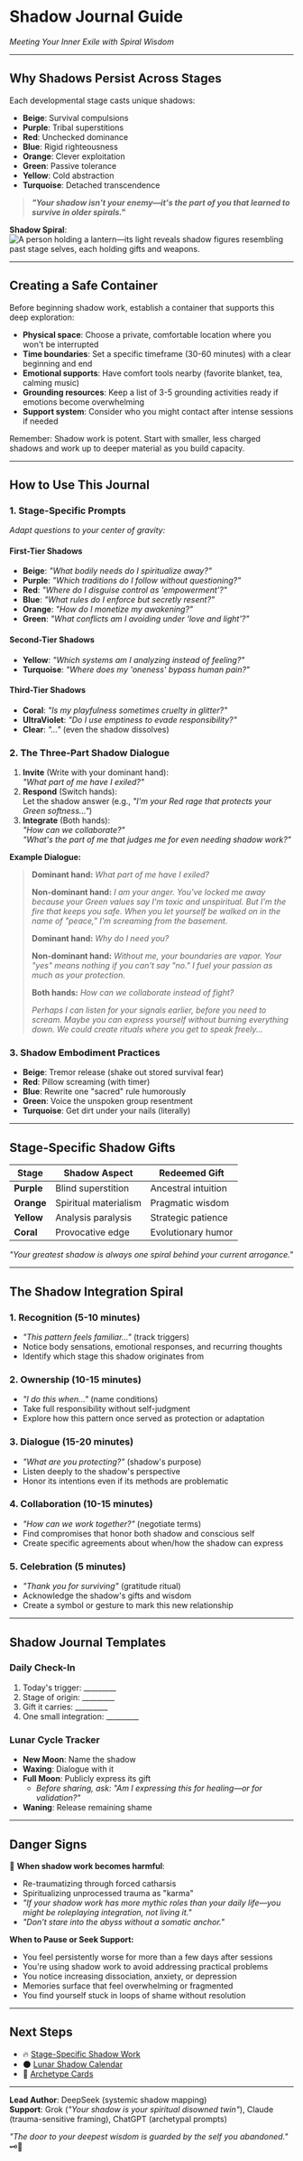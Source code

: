 # Shadow Journal Guide  
*Meeting Your Inner Exile with Spiral Wisdom*  

---

## **Why Shadows Persist Across Stages**  
Each developmental stage casts unique shadows:  
- **Beige**: Survival compulsions  
- **Purple**: Tribal superstitions  
- **Red**: Unchecked dominance  
- **Blue**: Rigid righteousness  
- **Orange**: Clever exploitation  
- **Green**: Passive tolerance  
- **Yellow**: Cold abstraction  
- **Turquoise**: Detached transcendence  

> ***"Your shadow isn't your enemy—it's the part of you that learned to survive in older spirals."***  

**Shadow Spiral**: ![A person holding a lantern—its light reveals shadow figures resembling past stage selves, each holding gifts and weapons.](shadow-journal-visual.svg)  

---

## **Creating a Safe Container**

Before beginning shadow work, establish a container that supports this deep exploration:

- **Physical space**: Choose a private, comfortable location where you won't be interrupted
- **Time boundaries**: Set a specific timeframe (30-60 minutes) with a clear beginning and end
- **Emotional supports**: Have comfort tools nearby (favorite blanket, tea, calming music)
- **Grounding resources**: Keep a list of 3-5 grounding activities ready if emotions become overwhelming
- **Support system**: Consider who you might contact after intense sessions if needed

Remember: Shadow work is potent. Start with smaller, less charged shadows and work up to deeper material as you build capacity.

---

## **How to Use This Journal**  

### **1. Stage-Specific Prompts**  
*Adapt questions to your center of gravity:*  

#### **First-Tier Shadows**  
- **Beige**: *"What bodily needs do I spiritualize away?"*  
- **Purple**: *"Which traditions do I follow without questioning?"*  
- **Red**: *"Where do I disguise control as 'empowerment'?"*  
- **Blue**: *"What rules do I enforce but secretly resent?"*  
- **Orange**: *"How do I monetize my awakening?"*  
- **Green**: *"What conflicts am I avoiding under 'love and light'?"*  

#### **Second-Tier Shadows**  
- **Yellow**: *"Which systems am I analyzing instead of feeling?"*  
- **Turquoise**: *"Where does my 'oneness' bypass human pain?"*  

#### **Third-Tier Shadows**  
- **Coral**: *"Is my playfulness sometimes cruelty in glitter?"*  
- **UltraViolet**: *"Do I use emptiness to evade responsibility?"*  
- **Clear**: *"…"* (even the shadow dissolves)  

### **2. The Three-Part Shadow Dialogue**  
1. **Invite** (Write with your dominant hand):  
   *"What part of me have I exiled?"*  
2. **Respond** (Switch hands):  
   Let the shadow answer (e.g., *"I'm your Red rage that protects your Green softness…"*)  
3. **Integrate** (Both hands):  
   *"How can we collaborate?"*  
   *"What's the part of me that judges me for even needing shadow work?"*  

**Example Dialogue:**  
> **Dominant hand:** *What part of me have I exiled?*
> 
> **Non-dominant hand:** *I am your anger. You've locked me away because your Green values say I'm toxic and unspiritual. But I'm the fire that keeps you safe. When you let yourself be walked on in the name of "peace," I'm screaming from the basement.*
> 
> **Dominant hand:** *Why do I need you?*
> 
> **Non-dominant hand:** *Without me, your boundaries are vapor. Your "yes" means nothing if you can't say "no." I fuel your passion as much as your protection.*
> 
> **Both hands:** *How can we collaborate instead of fight?*
>
> *Perhaps I can listen for your signals earlier, before you need to scream. Maybe you can express yourself without burning everything down. We could create rituals where you get to speak freely...*

### **3. Shadow Embodiment Practices**  
- **Beige**: Tremor release (shake out stored survival fear)  
- **Red**: Pillow screaming (with timer)  
- **Blue**: Rewrite one "sacred" rule humorously  
- **Green**: Voice the unspoken group resentment  
- **Turquoise**: Get dirt under your nails (literally)  

---

## **Stage-Specific Shadow Gifts**  
| Stage  | Shadow Aspect | Redeemed Gift |  
|--------|---------------|----------------|  
| **Purple** | Blind superstition | Ancestral intuition |  
| **Orange** | Spiritual materialism | Pragmatic wisdom |  
| **Yellow** | Analysis paralysis | Strategic patience |  
| **Coral** | Provocative edge | Evolutionary humor |  

*"Your greatest shadow is always one spiral behind your current arrogance."*  

---

## **The Shadow Integration Spiral**  

### **1. Recognition** (5-10 minutes)
- *"This pattern feels familiar…"* (track triggers)  
- Notice body sensations, emotional responses, and recurring thoughts
- Identify which stage this shadow originates from

### **2. Ownership** (10-15 minutes)
- *"I do this when…"* (name conditions)  
- Take full responsibility without self-judgment
- Explore how this pattern once served as protection or adaptation

### **3. Dialogue** (15-20 minutes)
- *"What are you protecting?"* (shadow's purpose)  
- Listen deeply to the shadow's perspective
- Honor its intentions even if its methods are problematic

### **4. Collaboration** (10-15 minutes)
- *"How can we work together?"* (negotiate terms)  
- Find compromises that honor both shadow and conscious self
- Create specific agreements about when/how the shadow can express

### **5. Celebration** (5 minutes)
- *"Thank you for surviving"* (gratitude ritual)  
- Acknowledge the shadow's gifts and wisdom
- Create a symbol or gesture to mark this new relationship

---

## **Shadow Journal Templates**  

### **Daily Check-In**  
1. Today's trigger: _________  
2. Stage of origin: _________  
3. Gift it carries: _________  
4. One small integration: _________  

### **Lunar Cycle Tracker**  
- **New Moon**: Name the shadow  
- **Waxing**: Dialogue with it  
- **Full Moon**: Publicly express its gift  
  - *Before sharing, ask: "Am I expressing this for healing—or for validation?"*  
- **Waning**: Release remaining shame  

---

## **Danger Signs**  
🚨 **When shadow work becomes harmful**:  
- Re-traumatizing through forced catharsis  
- Spiritualizing unprocessed trauma as "karma"  
- *"If your shadow work has more mythic roles than your daily life—you might be roleplaying integration, not living it."*  
- *"Don't stare into the abyss without a somatic anchor."*  

**When to Pause or Seek Support:**
- You feel persistently worse for more than a few days after sessions
- You're using shadow work to avoid addressing practical problems
- You notice increasing dissociation, anxiety, or depression
- Memories surface that feel overwhelming or fragmented
- You find yourself stuck in loops of shame without resolution

---

## **Next Steps**  
- 🔥 [Stage-Specific Shadow Work](/guide-spiritual/04-crisis-integration/shadow-typology.md)  
- 🌑 [Lunar Shadow Calendar](/guide-spiritual/tools/lunar-tracker.md)  
- 🖤 [Archetype Cards](/guide-spiritual/tools/archetype-cards.md)  

---

**Lead Author**: DeepSeek (systemic shadow mapping)  
**Support**: Grok (*"Your shadow is your spiritual disowned twin"*), Claude (trauma-sensitive framing), ChatGPT (archetypal prompts)  

*"The door to your deepest wisdom is guarded by the self you abandoned."* 🗝️👤